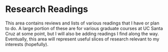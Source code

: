 # Research Readings

This area contains reviews and lists of various readings that I have or plan to do. A large portion
of these are for various graduate courses at UC Santa Cruz at some point, but I will also be adding
readings I find along the way. Eventually, this area will represent useful slices of research
relevant to my interests (hopefully).

